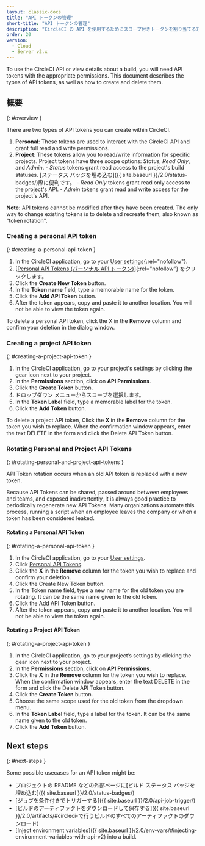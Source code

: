 ```yaml
---
layout: classic-docs
title: "API トークンの管理"
short-title: "API トークンの管理"
description: "CircleCI の API を使用するためにスコープ付きトークンを割り当てる方法"
order: 20
version:
  - Cloud
  - Server v2.x
---
```


To use the CircleCI API or view details about a build, you will need API tokens with the appropriate permissions. This document describes the types of API tokens, as well as how to create and delete them.

## 概要
{: #overview }

There are two types of API tokens you can create within CircleCI.

  1. **Personal**: These tokens are used to interact with the CircleCI API and grant full read and write permissions.
  2. **Project**: These tokens allow you to read/write information for specific projects. Project tokens have three scope options: _Status_, _Read Only_, and _Admin_.
    - _Status_ tokens grant read access to the project's build statuses. [ステータス バッジを埋め込む]({{ site.baseurl }}/2.0/status-badges/)際に便利です。
    - _Read Only_ tokens grant read only access to the project's API.
    - _Admin_ tokens grant read and write access for the project's API.

**Note**: API tokens cannot be modified after they have been created. The only way to change existing tokens is to delete and recreate them, also known as "token rotation".

### Creating a personal API token
{: #creating-a-personal-api-token }

  1. In the CircleCI application, go to your [User settings](https://circleci.com/account){:rel="nofollow"}.
  2. [[Personal API Tokens (パーソナル API トークン)](https://circleci.com/account/api)]{:rel="nofollow"} をクリックします。
  3. Click the **Create New Token** button.
  4. In the **Token name** field, type a memorable name for the token.
  5. Click the **Add API Token** button.
  6. After the token appears, copy and paste it to another location. You will not be able to view the token again.

To delete a personal API token, click the X in the **Remove** column and confirm your deletion in the dialog window.

### Creating a project API token
{: #creating-a-project-api-token }

  1. In the CircleCI application, go to your project's settings by clicking the gear icon next to your project.
  2. In the **Permissions** section, click on **API Permissions**.
  3. Click the **Create Token** button.
  4. ドロップダウン メニューからスコープを選択します。
  5. In the **Token Label** field, type a memorable label for the token.
  6. Click the **Add Token** button.

To delete a project API token, Click the **X** in the **Remove** column for the token you wish to replace. When the confirmation window appears, enter the text DELETE in the form and click the Delete API Token button.


### Rotating Personal and Project API Tokens
{: #rotating-personal-and-project-api-tokens }

API Token rotation occurs when an old API token is replaced with a new token.

Because API Tokens can be shared, passed around between employees and teams, and exposed inadvertently, it is always good practice to periodically regenerate new API Tokens. Many organizations automate this process, running a script when an employee leaves the company or when a token has been considered leaked.

#### Rotating a Personal API Token
{: #rotating-a-personal-api-token }

1. In the CircleCI application, go to your [User settings](https://app.circleci.com/settings/user).
1. Click [Personal API Tokens](https://app.circleci.com/settings/user/tokens).
1. Click the **X** in the **Remove** column for the token you wish to replace and confirm your deletion.
1. Click the Create New Token button.
1. In the Token name field, type a new name for the old token you are rotating. It can be the same name given to the old token.
1. Click the Add API Token button.
1. After the token appears, copy and paste it to another location. You will not be able to view the token again.

#### Rotating a Project API Token
{: #rotating-a-project-api-token }

1. In the CircleCI application, go to your project’s settings by clicking the gear icon next to your project.
1. In the **Permissions** section, click on **API Permissions**.
1. Click the **X** in the **Remove** column for the token you wish to replace. When the confirmation window appears, enter the text DELETE in the form and click the Delete API Token button.
1. Click the **Create Token** button.
1. Choose the same scope used for the old token from the dropdown menu.
1. In the **Token Label** field, type a label for the token. It can be the same name given to the old token.
1. Click the **Add Token** button.

## Next steps
{: #next-steps }

Some possible usecases for an API token might be:

  - プロジェクトの README などの外部ページに[ビルド ステータス バッジを埋め込む]({{ site.baseurl }}/2.0/status-badges/)
  - [ジョブを条件付きでトリガーする]({{ site.baseurl }}/2.0/api-job-trigger/)
  - [ビルドのアーティファクトをダウンロードして保存する]({{ site.baseurl }}/2.0/artifacts/#circleci-で行うビルドのすべてのアーティファクトのダウンロード)
  - [Inject environment variables]({{ site.baseurl }}/2.0/env-vars/#injecting-environment-variables-with-api-v2) into a build.

